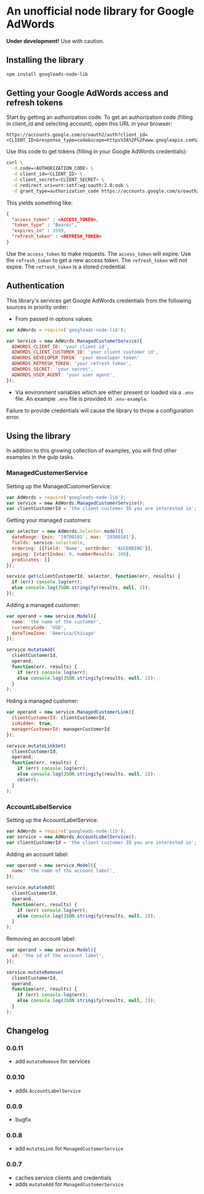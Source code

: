 # An unofficial node library for Google AdWords
**Under development!**  Use with caution.

## Installing the library

```bash
npm install googleads-node-lib
```

## Getting your Google AdWords access and refresh tokens
Start by getting an authorization code.  To get an authorization code (filling in client_id and selecting account), open this URL in your browser:

```
https://accounts.google.com/o/oauth2/auth?client_id=<CLIENT_ID>&response_type=code&scope=https%3A%2F%2Fwww.googleapis.com%2Fauth%2Fadwords&redirect_uri=urn:ietf:wg:oauth:2.0:oob&access_type=offline&approval_prompt=auto
```

Use this code to get tokens (filling in your Google AdWords credentials):

```bash
curl \
  -d code=<AUTHORIZATION_CODE> \
  -d client_id=<CLIENT_ID> \
  -d client_secret=<CLIENT_SECRET> \
  -d redirect_uri=urn:ietf:wg:oauth:2.0:oob \
  -d grant_type=authorization_code https://accounts.google.com/o/oauth2/token
```

This yields something like:

```JSON
{
  "access_token" : <ACCESS_TOKEN>,
  "token_type" : "Bearer",
  "expires_in" : 3599,
  "refresh_token" : <REFRESH_TOKEN>
}
```

Use the `access_token` to make requests.  The `access_token` will expire.  Use the `refresh_token` to get a new access token.  The `refresh_token` will not expire. The `refresh_token` is a stored credential.

## Authentication
This library's services get Google AdWords credentials from the following sources in priority order:
- From passed in options values:

```javascript
var AdWords = require('googleads-node-lib');

var Service = new AdWords.ManagedCustomerService({
  ADWORDS_CLIENT_ID: 'your client id',
  ADWORDS_CLIENT_CUSTOMER_ID: 'your client customer id',
  ADWORDS_DEVELOPER_TOKEN: 'your developer token'
  ADWORDS_REFRESH_TOKEN: 'your refresh token',
  ADWORDS_SECRET: 'your secret',
  ADWORDS_USER_AGENT: 'your user agent',
});
```

- Via environment variables which are either present or loaded via a `.env` file.  An example `.env` file is provided in `.env-example`.

Failure to provide credentials will cause the library to throw a configuration error.

## Using the library
In addition to this growing collection of examples, you will find other examples in the gulp tasks.

### ManagedCustomerService
Setting up the ManagedCustomerService:

```javascript
var AdWords = require('googleads-node-lib');
var service = new AdWords.ManagedCustomerService();
var clientCustomerId = 'the client customer ID you are interested in';
```

Getting your managed customers:

```javascript
var selector = new AdWords.Selector.model({
  dateRange: {min: '19700101', max: '20380101'},
  fields: service.selectable,
  ordering: [{field: 'Name', sortOrder: 'ASCENDING'}],
  paging: {startIndex: 0, numberResults: 100},
  predicates: []
});

service.get(clientCustomerId, selector, function(err, results) {
  if (err) console.log(err);
  else console.log(JSON.stringify(results, null, 2));
});
```

Adding a managed customer:

```javascript
var operand = new service.Model({
  name: 'the name of the customer',
  currencyCode: 'USD',
  dateTimeZone: 'America/Chicago'
});

service.mutateAdd(
  clientCustomerId,
  operand,
  function(err, results) {
    if (err) console.log(err);
    else console.log(JSON.stringify(results, null, 2));
  }
);
```

Hiding a managed customer:

```javascript
var operand = new service.ManagedCustomerLink({
  clientCustomerId: clientCustomerId,
  isHidden: true,
  managerCustomerId: managerCustomerId
});

service.mutateLinkSet(
  clientCustomerId,
  operand,
  function(err, results) {
    if (err) console.log(err);
    else console.log(JSON.stringify(results, null, 2));
    cb(err);
  }
);
```

### AccountLabelService
Setting up the AccountLabelService:

```javascript
var AdWords = require('googleads-node-lib');
var service = new AdWords.AccountLabelService();
var clientCustomerId = 'the client customer ID you are interested in';
```

Adding an account label:

```javascript
var operand = new service.Model({
  name: 'the name of the account label',
});

service.mutateAdd(
  clientCustomerId,
  operand,
  function(err, results) {
    if (err) console.log(err);
    else console.log(JSON.stringify(results, null, 2));
  }
);
```

Removing an account label:

```javascript
var operand = new service.Model({
  id: 'the id of the account label',
});

service.mutateRemove(
  clientCustomerId,
  operand,
  function(err, results) {
    if (err) console.log(err);
    else console.log(JSON.stringify(results, null, 2));
  }
);
```

## Changelog
### 0.0.11
- add `mutateRemove` for services

### 0.0.10
- adds `AccountLabelService`

### 0.0.9
- bugfix

### 0.0.8
- add `mutateLink` for `ManagedCustomerService`

### 0.0.7
- caches service clients and credentials
- adds `mutateAdd` for `ManagedCustomerService`
